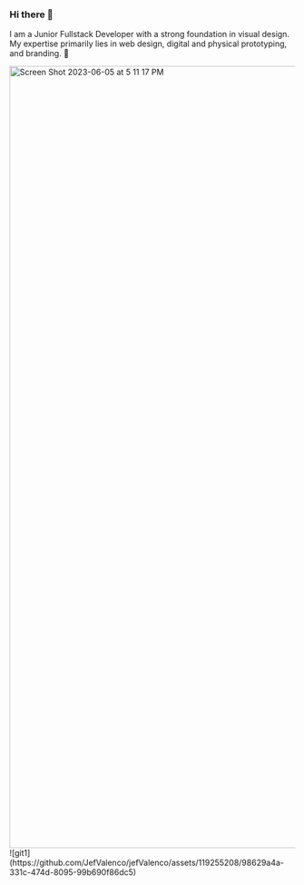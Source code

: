 ### Hi there 👋

<!--
**JefValenco/jefValenco** is a ✨ _special_ ✨ repository because its `README.md` (this file) appears on your GitHub profile.

Here are some ideas to get you started:

- 🔭 I’m currently working on ...
- 🌱 I’m currently learning ...
- 👯 I’m looking to collaborate on ...
- 🤔 I’m looking for help with ...
- 💬 Ask me about ...
- 📫 How to reach me: ...
- 😄 Pronouns: ...
- ⚡ Fun fact: ...
-->

I am a Junior Fullstack Developer with a strong foundation in visual design. My expertise primarily lies in web design, digital and physical prototyping, and branding. 💾

<img width="1380" alt="Screen Shot 2023-06-05 at 5 11 17 PM" src="https://github.com/JefValenco/jefValenco/assets/119255208/15d1f889-ceaf-4c98-8ec8-a2d7f03f7681">
![git1](https://github.com/JefValenco/jefValenco/assets/119255208/98629a4a-331c-474d-8095-99b690f86dc5)
